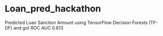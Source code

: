 # Loan_pred_hackathon
Predicted Loan Sanction Amount using TensorFlow Decision Forests (TF-DF) and got ROC AUC 0.813
